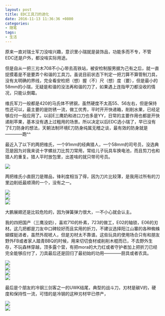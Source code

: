 ```yaml
---
layout: post
title: EDC工具刀的进化
date: 2016-11-13 11:36:36 +0800
categories:
- 随笔
tags:
- 生活
---
```


原来一直对瑞士军刀没啥兴趣，意识里小瑞就是装饰品，功能多而不专，不管EDC还是户外，都没啥实际用途。    

但是自从一把三刃木708不小心带去高铁站，被安检制服男据为己有之后，就一直捉摸着是不是要弄个和谐的工具刀。虽说目前状态下判定一把刀算不算管制刀具，没有太明确的界线，完全看安检把（想）握（不）尺（想）度（要），但是最小的58mm的小瑞，无疑是和谐的没法再和谐的刀了，如果遇上连指甲刀都没收的情况，只能认倒霉。   

维氏军刀一般都是420的马氏体不锈钢，虽然硬度不太高55、56左右，但是保持性还可以，最主要的是防锈一流，做工优秀，平时开开快递箱，削削水果，已经足够应付一般应用了。以前E三鹰奶和进口刀也多是YY，日常的主要作用也都是开快递削苹果，基本没有遇上过粗用的场景。所以决定以后EDC选小瑞了，早已没有了E刀防身的想法，天朝法制环境E刀防身纯属无稽之谈，最有效的防身就是————跑^^

最近入了以下的两把维氏，一个91mm的经典猎人，一个58mm的司号员，没选典范是因为对我来说十字螺丝刀比剪刀常用，常给儿子玩具车换电池，而且剪刀也和猎人的重复。猎人平时放包里，出差啥的就只带司号员。        

![](https://github.com/bh3nvn/bh3nvn.github.io/raw/master/image/2016/2016-10-23-01.JPG)     	

两把维氏小直厨刀是赠品，锋利度相当了得，因为刀片比较薄，是我用过所有的刀里边削纸最顺滑的一个，没有之一。

![](https://github.com/bh3nvn/bh3nvn.github.io/raw/master/image/2016/2016-10-23-02.JPG)     	
![](https://github.com/bh3nvn/bh3nvn.github.io/raw/master/image/2016/2016-10-23-03.JPG)     	
![](https://github.com/bh3nvn/bh3nvn.github.io/raw/master/image/2016/2016-10-23-04.JPG)     	

大鹏展翅还是比较危险的，因为弹簧弹力很大，一不小心就会认主。    

我的四把国产（三鹰没奶），喜欢710的朴素，723的做工，E02的轴锁，E06的刃材。这几把都是刀友中口碑较好而且实用的折刀，不建议选择阳江山寨的各种蜘蛛蝴蝶挺进者，虽然外观唬人，但是刃材太不靠谱。这些玩具的使用场合只有和朋友野外FB或者家人踏青BBQ的时候，用来切切食材或削削木棍而已，不去野外生存，不玩森林穿越，顶多露个营，有把mora的大力红或者守护者加上把折刀已经完全能够应付了，刀具最后还是回归了最初始的功用————厨具或者农具。

![](https://github.com/bh3nvn/bh3nvn.github.io/raw/master/image/2016/2016-10-23-05.JPG)     	
![](https://github.com/bh3nvn/bh3nvn.github.io/raw/master/image/2016/2016-10-23-06.JPG)     	
![](https://github.com/bh3nvn/bh3nvn.github.io/raw/master/image/2016/2016-10-23-07.JPG)     
![](https://github.com/bh3nvn/bh3nvn.github.io/raw/master/image/2016/2016-10-23-08.JPG)     	

最后是个朋友的冷钢三剑客之一的UWK结尾，典型的战斗刀，刃材是碳V的，硬度和保持性一流，可惜的是冷钢的这种刃材早已停产，

![](https://github.com/bh3nvn/bh3nvn.github.io/raw/master/image/2016/2016-10-23-09.JPG)     
![](https://github.com/bh3nvn/bh3nvn.github.io/raw/master/image/2016/2016-10-23-10.JPG)     	
